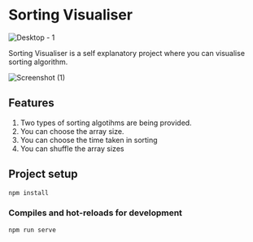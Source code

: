 # Sorting Visualiser
![Desktop - 1](https://user-images.githubusercontent.com/87152197/132095856-8f827299-68a0-49fd-8a46-fd7876806fce.png)

Sorting Visualiser is a self explanatory project where you can visualise sorting algorithm. 



![Screenshot (1)](https://user-images.githubusercontent.com/87152197/132096006-3ad63bbc-43e5-4d59-9e19-80923262860f.png)

## Features
1. Two types of sorting algotihms are being provided. 
2. You can choose the array size.
3. You can choose the time taken in sorting
4. You can shuffle the array sizes

## Project setup
```
npm install
```

### Compiles and hot-reloads for development
```
npm run serve
```


